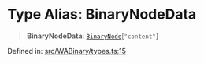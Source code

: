 # Type Alias: BinaryNodeData

> **BinaryNodeData**: [`BinaryNode`](BinaryNode.md)\[`"content"`\]

Defined in: [src/WABinary/types.ts:15](https://github.com/Fokusdotid/Baileys/blob/039f28db78950e3bac7c407f144ea390dcdf207d/src/WABinary/types.ts#L15)
